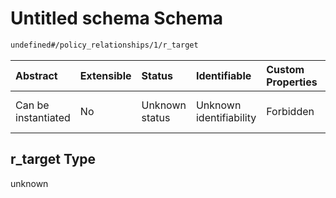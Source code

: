 # Untitled schema Schema

```txt
undefined#/policy_relationships/1/r_target
```



| Abstract            | Extensible | Status         | Identifiable            | Custom Properties | Additional Properties | Access Restrictions | Defined In                                                                                            |
| :------------------ | :--------- | :------------- | :---------------------- | :---------------- | :-------------------- | :------------------ | :---------------------------------------------------------------------------------------------------- |
| Can be instantiated | No         | Unknown status | Unknown identifiability | Forbidden         | Allowed               | none                | [policy-valid-1.json\*](../../../schemas/validation_tests/policy-valid-1.json "open original schema") |

## r\_target Type

unknown
